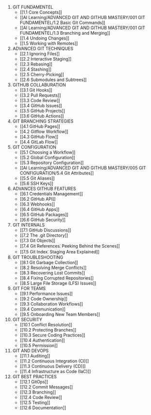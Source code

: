 1. GIT FUNDAMENTEL
	- [[1.1 Core Concepts]]
	- [[AI Learning/ADVANCED GIT AND GITHUB MASTERY/001 GIT FUNDAMENTEL/1.2 Basic Git Commands]]
	- [[AI Learning/ADVANCED GIT AND GITHUB MASTERY/001 GIT FUNDAMENTEL/1.3 Branching and Merging]]
	- [[1.4 Undoing Changes]]
	- [[1.5 Working with Remotes]]
2. ADVANCED GIT TECHNIQUES
	- [[2.1 Ignoring Files]]
	- [[2.2 Interactive Staging]]
	- [[2.3 Rebasing]]
	- [[2.4 Stashing]]
	- [[2.5 Cherry-Picking]]
	- [[2.6 Submodules and Subtrees]]
3. GITHUB COLLABURATION
	- [[3.1 Git Hooks]]
	- [[3.2 Pull Requests]]
	- [[3.3 Code Review]]
	- [[3.4 GitHub Issues]]
	- [[3.5 GitHub Projects]]
	- [[3.6 GitHub Actions]]
4. GIT BRANCHING STRATEGIES
	- [[4.1 GitHub Pages]]
	- [[4.2 Gitflow Workflow]]
	- [[4.3 GitHub Flow]]
	- [[4.4 GitLab Flow]]
5. GIT CONFIGURATION
	- [[5.1 Choosing a Workflow]]
	- [[5.2 Global Configuration]]
	- [[5.3 Repository Configuration]]
	- [[AI Learning/ADVANCED GIT AND GITHUB MASTERY/005 GIT CONFIGURATION/5.4 Git Attributes]]
	- [[5.5 Git Aliases]]
	- [[5.6 SSH Keys]]
6. ADVANCES GITHUB FEATURES
	- [[6.1 Credentials Management]]
	- [[6.2 GitHub API]]
	- [[6.3 Webhooks]]
	- [[6.4 GitHub Apps]]
	- [[6.5 GitHub Packages]]
	- [[6.6 GitHub Security]]
7. GIT INTERNALS
	- [[7.1 GitHub Discussions]]
	- [[7.2 The .git Directory]]
	- [[7.3 Git Objects]]
	- [[7.4 Git References⁚ Peeking Behind the Scenes]]
	- [[7.5 Git Index⁚ Staging Area Explained]]
8. GIT TROUBLESHOOTING
	- [[8.1 Git Garbage Collection]]
	- [[8.2 Resolving Merge Conflicts]]
	- [[8.3 Recovering Lost Commits]]
	- [[8.4 Fixing Corrupted Repositories]]
	- [[8.5 Large File Storage (LFS) Issues]]
9. GIT FOR TEAMS
	- [[9.1 Performance Issues]]
	- [[9.2 Code Ownership]]
	- [[9.3 Collaboration Workflows]]
	- [[9.4 Communication]]
	- [[9.5 Onboarding New Team Members]]
10. GIT SECURITY
	- [[10.1 Conflict Resolution]]
	- [[10.2 Protecting Branches]]
	- [[10.3 Secure Coding Practices]]
	- [[10.4 Authentication]]
	- [[10.5 Permission]]
11. GIT AND DEVOPS
	- [[11.1 Auditing]]
	- [[11.2 Continuous Integration (CI)]]
	- [[11.3 Continuous Delivery (CD)]]
	- [[11.4 Infrastructure as Code (IaC)]]
12. GIT BEST PRACTICES
	- [[12.1 GitOps]]
	- [[12.2 Commit Messages]]
	- [[12.3 Branching]]
	- [[12.4 Code Review]]
	- [[12.5 Testing]]
	- [[12.6 Documentation]]
